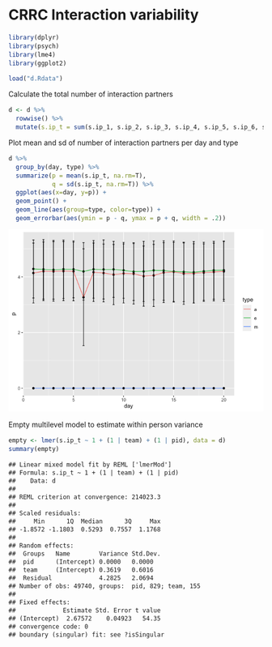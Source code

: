 CRRC Interaction variability
================

``` r
library(dplyr)
library(psych)
library(lme4)
library(ggplot2)
```

``` r
load("d.Rdata")
```

Calculate the total number of interaction partners

``` r
d <- d %>%
  rowwise() %>% 
  mutate(s.ip_t = sum(s.ip_1, s.ip_2, s.ip_3, s.ip_4, s.ip_5, s.ip_6, s.ip_7, na.rm=T))
```

Plot mean and sd of number of interaction partners per day and type

``` r
d %>%
  group_by(day, type) %>%
  summarize(p = mean(s.ip_t, na.rm=T),
            q = sd(s.ip_t, na.rm=T)) %>%
  ggplot(aes(x=day, y=p)) + 
  geom_point() + 
  geom_line(aes(group=type, color=type)) +
  geom_errorbar(aes(ymin = p - q, ymax = p + q, width = .2))
```

![](CRRC-Interaction-variability_files/figure-gfm/unnamed-chunk-4-1.png)<!-- -->

Empty multilevel model to estimate within person variance

``` r
empty <- lmer(s.ip_t ~ 1 + (1 | team) + (1 | pid), data = d)
summary(empty)
```

    ## Linear mixed model fit by REML ['lmerMod']
    ## Formula: s.ip_t ~ 1 + (1 | team) + (1 | pid)
    ##    Data: d
    ## 
    ## REML criterion at convergence: 214023.3
    ## 
    ## Scaled residuals: 
    ##     Min      1Q  Median      3Q     Max 
    ## -1.8572 -1.1803  0.5293  0.7557  1.1768 
    ## 
    ## Random effects:
    ##  Groups   Name        Variance Std.Dev.
    ##  pid      (Intercept) 0.0000   0.0000  
    ##  team     (Intercept) 0.3619   0.6016  
    ##  Residual             4.2825   2.0694  
    ## Number of obs: 49740, groups:  pid, 829; team, 155
    ## 
    ## Fixed effects:
    ##             Estimate Std. Error t value
    ## (Intercept)  2.67572    0.04923   54.35
    ## convergence code: 0
    ## boundary (singular) fit: see ?isSingular
